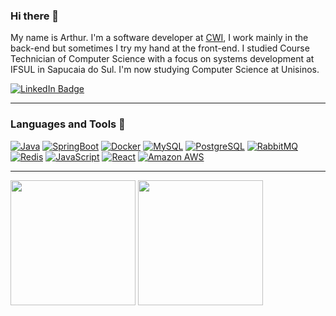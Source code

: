 ### Hi there 👋

My name is Arthur. I'm a software developer at [CWI](https://cwi.com.br/), I work mainly in the back-end but sometimes I try my hand at the front-end. I studied Course Technician of Computer Science with a focus on systems development at IFSUL in Sapucaia do Sul. I'm now studying Computer Science at Unisinos. 

<div id="badges">
  <a href = "https://www.linkedin.com/in/arthur-kist-juchem-6274aa17b/">
    <img src="https://img.shields.io/badge/LinkedIn-blue?style=for-the-badge&logo=linkedin&logoColor=white" alt="LinkedIn Badge"/>
  </a>
</div>


---


### Languages and Tools 📖
<a href="https://www.java.com/">
        <img src="https://img.shields.io/badge/Java-ED8B00?style=for-the-badge&logo=openjdk&logoColor=white" alt="Java" /></a>
<a href="https://spring.io/projects/spring-boot/">
        <img src="https://img.shields.io/badge/SpringBoot-6DB33F?style=for-the-badge&logo=Spring&logoColor=white" alt="SpringBoot" /></a>
 <a href="https://www.docker.com/">
        <img src="https://img.shields.io/badge/Docker-2C9AC4?style=for-the-badge&logo=docker&logoColor=white" alt="Docker" /></a>
<a href="https://www.mysql.com/">
        <img src="https://img.shields.io/badge/MySQL-00000F?style=for-the-badge&logo=mysql&logoColor=white" alt="MySQL" /></a>
         <a href="https://www.postgresql.org/">
        <img src="https://img.shields.io/badge/PostgreSQL-316192?style=for-the-badge&logo=postgresql&logoColor=white" alt="PostgreSQL" /></a>
    <a href="https://www.rabbitmq.com/">
        <img src="https://img.shields.io/badge/rabbitmq-F8681A?style=for-the-badge&logo=rabbitmq&logoColor=white" alt="RabbitMQ" /></a>
<a href="https://redis.io/">
        <img src="https://img.shields.io/badge/Redis-DC382D?style=for-the-badge&logo=redis&logoColor=white" alt="Redis" /></a>
<a href="https://developer.mozilla.org/pt-BR/docs/Web/JavaScript">
        <img src="https://shields.io/badge/JavaScript-F7DF1E?logo=JavaScript&logoColor=000&style=for-the-badge" alt="JavaScript" /></a>
<a href="https://react.dev/">
        <img src="https://img.shields.io/badge/React-20232A?style=for-the-badge&logo=react&logoColor=61DAFB" alt="React" /></a>
<a href="https://aws.amazon.com/">
        <img src="https://img.shields.io/badge/Amazon_AWS-232F3E?style=for-the-badge&logo=amazon-aws&logoColor=white" alt="Amazon AWS" /></a>

---


<div align = "left">
<img height = "200em" src="https://github-readme-stats.vercel.app/api/top-langs/?username=arthurkj&show_icons=true&theme=bear&count_private=true"/>
<img height = "200em" src="https://github-readme-stats.vercel.app/api?username=arthurkj&show_icons=true&show_icons=true&theme=bear&count_private=true" />
</div>

